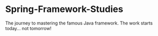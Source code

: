 # Spring-Framework-Studies
The journey to mastering the famous Java framework. The work starts today... not tomorrow!
